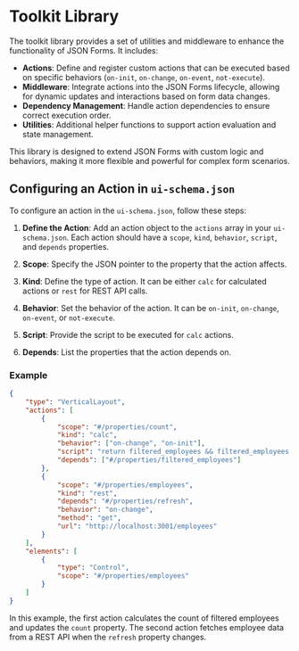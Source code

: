 # Toolkit Library

The toolkit library provides a set of utilities and middleware to enhance the functionality of JSON Forms. It includes:

- **Actions**: Define and register custom actions that can be executed based on specific behaviors (`on-init`, `on-change`, `on-event`, `not-execute`).
- **Middleware**: Integrate actions into the JSON Forms lifecycle, allowing for dynamic updates and interactions based on form data changes.
- **Dependency Management**: Handle action dependencies to ensure correct execution order.
- **Utilities**: Additional helper functions to support action evaluation and state management.

This library is designed to extend JSON Forms with custom logic and behaviors, making it more flexible and powerful for complex form scenarios.
## Configuring an Action in `ui-schema.json`

To configure an action in the `ui-schema.json`, follow these steps:

1. **Define the Action**: Add an action object to the `actions` array in your `ui-schema.json`. Each action should have a `scope`, `kind`, `behavior`, `script`, and `depends` properties.

2. **Scope**: Specify the JSON pointer to the property that the action affects.

3. **Kind**: Define the type of action. It can be either `calc` for calculated actions or `rest` for REST API calls.

4. **Behavior**: Set the behavior of the action. It can be `on-init`, `on-change`, `on-event`, or `not-execute`.

5. **Script**: Provide the script to be executed for `calc` actions.

6. **Depends**: List the properties that the action depends on.

### Example

```json
{
    "type": "VerticalLayout",
    "actions": [
        {
            "scope": "#/properties/count",
            "kind": "calc",
            "behavior": ["on-change", "on-init"],
            "script": "return filtered_employees && filtered_employees.length;",
            "depends": ["#/properties/filtered_employees"]
        },
        {
            "scope": "#/properties/employees",
            "kind": "rest",
            "depends": "#/properties/refresh",
            "behavior": "on-change",
            "method": "get",
            "url": "http://localhost:3001/employees"
        }
    ],
    "elements": [
        {
            "type": "Control",
            "scope": "#/properties/employees"
        }
    ]
}
```

In this example, the first action calculates the count of filtered employees and updates the `count` property. The second action fetches employee data from a REST API when the `refresh` property changes.

